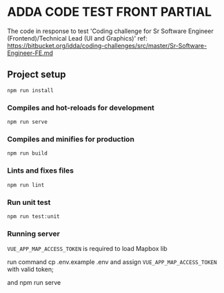 # ADDA CODE TEST FRONT PARTIAL
The code in response to test 'Coding challenge for Sr Software Engineer (Frontend)/Technical Lead (UI and Graphics)'
ref: https://bitbucket.org/idda/coding-challenges/src/master/Sr-Software-Engineer-FE.md
## Project setup
```
npm run install
```

### Compiles and hot-reloads for development
```
npm run serve
```

### Compiles and minifies for production
```
npm run build
```

### Lints and fixes files
```
npm run lint
```

### Run unit test
```
npm run test:unit
```
### Running server

`VUE_APP_MAP_ACCESS_TOKEN` is required to load Mapbox lib

run command cp .env.example .env and assign `VUE_APP_MAP_ACCESS_TOKEN` with valid token;

and npm run serve

